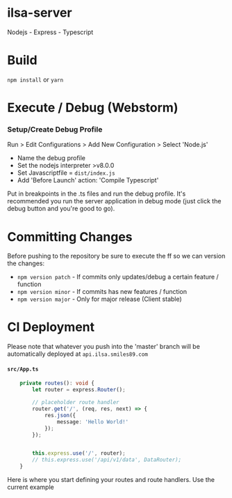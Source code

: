 # ilsa-server
Nodejs - Express - Typescript

# Build
`npm install` or `yarn`

# Execute / Debug (Webstorm)

### Setup/Create Debug Profile
Run > Edit Configurations > Add New Configuration > Select 'Node.js'
- Name the debug profile
- Set the nodejs interpreter >v8.0.0
- Set Javascriptfile = `dist/index.js`
- Add 'Before Launch' action: 'Compile Typescript'

Put in breakpoints in the .ts files and run the debug profile.
It's recommended you run the server application in debug mode (just click the debug button and you're good to go).


# Committing Changes

Before pushing to the repository be sure to execute the ff so we can version the changes:

- `npm version patch` - If commits only updates/debug a certain feature / function
- `npm version minor` - If commits has new features / function
- `npm version major` - Only for major release (Client stable)

# CI Deployment

Please note that whatever you push into the 'master' branch will be automatically deployed at `api.ilsa.smiles89.com`

#### `src/App.ts`
```typescript
    private routes(): void {
        let router = express.Router();

        // placeholder route handler
        router.get('/', (req, res, next) => {
            res.json({
                message: 'Hello World!'
            });
        });


        this.express.use('/', router);
        // this.express.use('/api/v1/data', DataRouter);
    }
```

Here is where you start defining your routes and route handlers.
Use the current example
